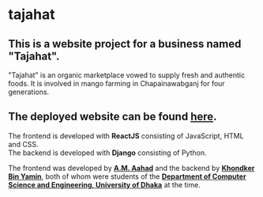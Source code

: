 # tajahat

## This is a website project for a business named "Tajahat".
"Tajahat" is an organic marketplace vowed to supply fresh and authentic foods. It is involved in mango farming in Chapainawabganj for four generations.

## The deployed website can be found [here](https://tajahat.com).

The frontend is developed with **ReactJS** consisting of JavaScript, HTML and CSS.  
The backend is developed with **Django** consisting of Python.

The frontend was developed by **[A.M. Aahad](https://facebook.com/viper.4717)** and the backend by **[Khondker Bin Yamin](https://www.facebook.com/kbyamin.rupom)**, both
of whom were students of the **[Department of Computer Science and Engineering, University of Dhaka](https://cse.du.ac.bd/)** at the time.
